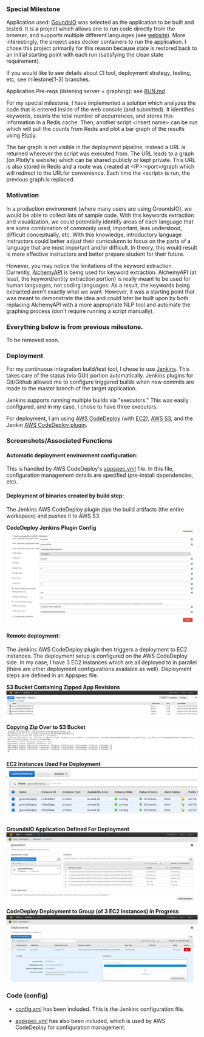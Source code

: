 ### Special Milestone

Application used: [GoundsIO](https://github.com/grounds/grounds.io) was selected as the application to
be built and tested.  It is a project which allows one to run code directly from the browser, and supports
multiple different languages (see [website](http://beta.42grounds.io/)).  More interestingly, the project
uses docker containers to run the application.  I chose this project primarily for this reason because
state is restored back to an initial starting point with each run (satisfying the clean state
requirement).

If you would like to see details about CI tool, deployment strategy, testing, etc, see milestone[1-3]
branches.

Application Pre-reqs (listening server + graphing): see [RUN.md](RUN.md)


For my special milestone, I have implemented a solution which analyzes the code that is entered inside
of the web console (and submitted).  It identifies keywords, counts the total number of occurrences,
and stores this information in a Redis cache.  Then, another script \<insert name\> can be run which will
pull the counts from Redis and plot a bar graph of the results using [Plotly](https://plot.ly/).

The bar graph is not visible in the deployment pipeline, instead a URL is returned wherever the script
was executed from.  The URL leads to a graph (on Plotly's website) which can be shared publicly or kept
private.  This URL is also stored in Redis and a route was created at \<IP\>:\<port\>/graph which will redirect
to the URLfor convenience.  Each time the \<script\> is run, the previous graph is replaced.

### Motivation

In a production environment (where many users are using GroundsIO), we would be able to collect lots of
sample code.  With this keywords extraction and visualization, we could potentially identify areas of
each language that are some combination of commonly used, important, less understood, difficult
conceptually, etc.  With this knowledge, introductory language instructors could better adjust their
curriculumn to focus on the parts of a language that are most important and/or difficult. In theory,
this would result is more effective instructors and better prepare student for their future.

However, you may notice the limitations of the keyword extraction.  Currently, [AlchemyAPI](http://www.alchemyapi.com/)
is being used for keyword extraction.  AlchemyAPI (at least, the keyword/entity extraction portion) is
really meant to be used for human languages, not coding languages. As a result, the keywords being
extracted aren't exactly what we want.  However, it was a starting point that was meant to demonstrate
the idea and could later be built upon by both replacing AlchemyAPI with a more appropriate NLP tool and
automate the graphing process (don't require running a script manually).

### Everything below is from previous milestone.

To be removed soon.


### Deployment

For my continuous integration build/test tool, I chose to use [Jenkins](http://jenkins-ci.org/).  This takes care of the status
(via GUI) portion automatically.  Jenkins plugins for Git/Github allowed me to configure triggered
builds when new commits are made to the master branch of the target application.

Jenkins supports running multiple builds via "executors."  This was easily configured, and in my case,
I chose to have three executors.

For deployment, I am using [AWS CodeDeploy](http://aws.amazon.com/codedeploy/) (with [EC2](http://aws.amazon.com/ec2/)),
[AWS S3](http://aws.amazon.com/s3/), and the Jenkin [AWS CodeDeploy plugin](https://wiki.jenkins-ci.org/display/JENKINS/AWS+Codedeploy+plugin).

### Screenshots/Associated Functions

#### Automatic deployment environment configuration:

This is handled by AWS CodeDeploy's [appspec.yml](appspec.yml) file.  In this file, configuration management details are specified (pre-install dependencies, etc).

#### Deployment of binaries created by build step:

The Jenkins AWS CodeDeploy plugin zips the build artifacts (the entire workspace) and pushes it to AWS S3.

**CodeDeploy Jenkins Plugin Config**
![](images/jenkins_codedeploy_config.png "CodeDeploy Jenkins Plugin Config")

#### Remote deployment:

The Jenkins AWS CodeDeploy plugin then triggers a deployment to EC2 instances. The deployment setup is configured on the AWS CodeDeploy side.  In my case, I have 3 EC2 instances
which are all deployed to in parallel (there are other deployment configurations available as well).  Deployment steps are defined in an Appspec file.

**S3 Bucket Containing Zipped App Revisions**
![](images/s3.png "S3 Bucket")

**Copying Zip Over to S3 Bucket**
![](images/jenkins_copy_to_s3.png "Copying zip over to S3 bucket")

**EC2 Instances Used For Deployment**
![](images/ec2_instances.png "Deploy nodes")

**GroundsIO Application Defined For Deployment**
![](images/code_deploy_app.png "CodeDeploy Application")

**CodeDeploy Deployment to Group (of 3 EC2 Instances) in Progress**
![](images/deployment_codedeploy.png "CodeDeploy Deployment In Progress")


### Code (config)

  - [config.xml](config.xml) has been included. This is the Jenkins configuration file.

  - [appspec.yml](appspec.yml) has also been included, which is used by AWS CodeDeploy for configuration management.
